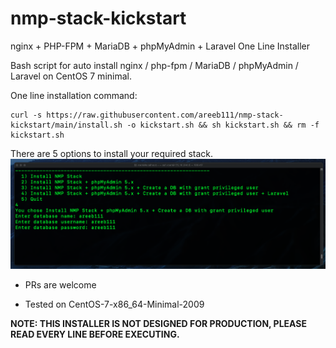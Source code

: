 # nmp-stack-kickstart
nginx + PHP-FPM + MariaDB + phpMyAdmin + Laravel One Line Installer

Bash script for auto install nginx / php-fpm / MariaDB / phpMyAdmin / Laravel on CentOS 7 minimal.

One line installation command: 
```
curl -s https://raw.githubusercontent.com/areeb111/nmp-stack-kickstart/main/install.sh -o kickstart.sh && sh kickstart.sh && rm -f kickstart.sh
```

There are 5 options to install your required stack.
![NMP Stack Screenshot](/screenshot.png?raw=true "NMP Stack Screenshot")


- PRs are welcome

- Tested on CentOS-7-x86_64-Minimal-2009


**NOTE: THIS INSTALLER IS NOT DESIGNED FOR PRODUCTION, PLEASE READ EVERY LINE BEFORE EXECUTING.**
